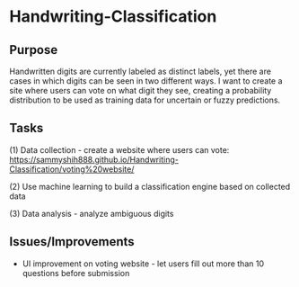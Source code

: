 # Handwriting-Classification

## Purpose
Handwritten digits are currently labeled as distinct labels, yet there are cases in which digits can be seen in two different ways. I want to create a site where users can vote on what digit they see, creating a probability distribution to be used as training data for uncertain or fuzzy predictions. 

## Tasks
(1) Data collection - create a website where users can vote: https://sammyshih888.github.io/Handwriting-Classification/voting%20website/

(2) Use machine learning to build a classification engine based on collected data

(3) Data analysis - analyze ambiguous digits

## Issues/Improvements
- UI improvement on voting website - let users fill out more than 10 questions before submission

